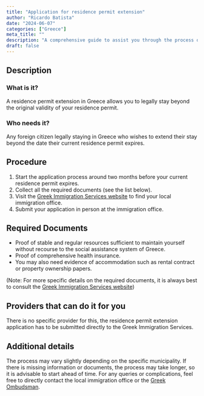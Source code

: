 ```yaml
---
title: "Application for residence permit extension"
author: "Ricardo Batista"
date: "2024-06-07"
categories: ["Greece"]
meta_title: ""
description: "A comprehensive guide to assist you through the process of applying for a residence permit extension in Greece."
draft: false
---
```


## Description
### What is it?
A residence permit extension in Greece allows you to legally stay beyond the original validity of your residence permit. 

### Who needs it?
Any foreign citizen legally staying in Greece who wishes to extend their stay beyond the date their current residence permit expires.

## Procedure
1. Start the application process around two months before your current residence permit expires.
2. Collect all the required documents (see the list below).
3. Visit the [Greek Immigration Services website](http://www.ypes.gr/) to find your local immigration office.
4. Submit your application in person at the immigration office. 

## Required Documents
- Proof of stable and regular resources sufficient to maintain yourself without recourse to the social assistance system of Greece.
- Proof of comprehensive health insurance.
- You may also need evidence of accommodation such as rental contract or property ownership papers.

(Note: For more specific details on the required documents, it is always best to consult the [Greek Immigration Services website](http://www.ypes.gr/))

## Providers that can do it for you

There is no specific provider for this, the residence permit extension application has to be submitted directly to the Greek Immigration Services.

## Additional details
The process may vary slightly depending on the specific municipality. If there is missing information or documents, the process may take longer, so it is advisable to start ahead of time. For any queries or complications, feel free to directly contact the local immigration office or the [Greek Ombudsman](https://www.synigoros.gr/).